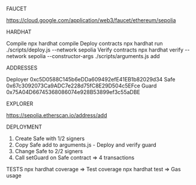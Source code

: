 FAUCET

https://cloud.google.com/application/web3/faucet/ethereum/sepolia

HARDHAT

Compile                 npx hardhat compile
Deploy contracts        npx hardhat run ./scripts/deploy.js --network sepolia
Verify contracts        npx hardhat verify --network sepolia --constructor-args ./scripts/arguments.js add

ADDRESSES

Deployer    0xc5D0588C145b6eDDa609492efE41EB1b82029d34
Safe        0x67c3092073Ca9ADC7e228d75fC8E29D504c5EFce
Guard       0x75A04D66745368086074e928B53899ef3c55aDBE

EXPLORER

https://sepolia.etherscan.io/address/add

DEPLOYMENT
1. Create Safe with 1/2 signers
2. Copy Safe add to arguments.js - Deploy and verify guard
3. Change Safe to 2/2 signers
4. Call setGuard on Safe contract
=> 4 transactions

TESTS
npx hardhat coverage    => Test coverage
npx hardhat test        => Gas usage
